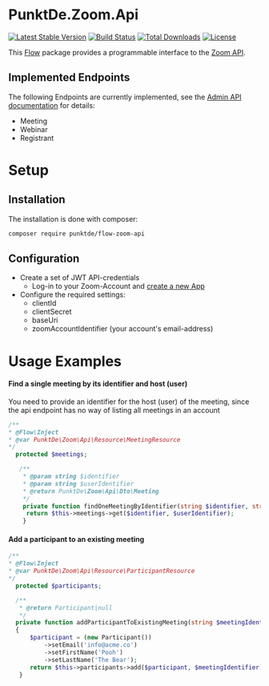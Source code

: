 # PunktDe.Zoom.Api

[![Latest Stable Version](https://poser.pugx.org/punktDe/flow-zoom-api/v/stable)](https://packagist.org/packages/punktDe/flow-zoom-api) [![Build Status](https://travis-ci.org/punktDe/flow-zoom-api.svg?branch=master)](https://travis-ci.org/punktDe/flow-zoom-api) [![Total Downloads](https://poser.pugx.org/punktDe/flow-zoom-api/downloads)](https://packagist.org/packages/punktDe/flow-zoom-api) [![License](https://poser.pugx.org/punktDe/flow-zoom-api/license)](https://packagist.org/packages/punktDe/flow-zoom-api)

This [Flow](https://flow.neos.io) package provides a programmable interface to the [Zoom API](https://marketplace.zoom.us/docs/api-reference/zoom-api/).

## Implemented Endpoints
The following Endpoints are currently implemented, see the [Admin API documentation](https://marketplace.zoom.us/docs/api-reference/zoom-api/) for details:

* Meeting
* Webinar
* Registrant

# Setup

## Installation

The installation is done with composer:

```bash
composer require punktde/flow-zoom-api
```

## Configuration

* Create a set of JWT API-credentials
    * Log-in to your Zoom-Account and [create a new App](https://marketplace.zoom.us/develop/create)   
* Configure the required settings:
    * clientId
    * clientSecret
    * baseUri
    * zoomAccountIdentifier (your account's email-address) 

# Usage Examples

#### Find a single meeting by its identifier and host (user)
You need to provide an identifier for the host (user) of the meeting, since the api endpoint has no way of listing all meetings in an account

```php
/**
* @Flow\Inject
* @var PunktDe\Zoom\Api\Resource\MeetingResource
*/
  protected $meetings;

   /**
    * @param string $identifier
    * @param string $userIdentifier
    * @return PunktDe\Zoom\Api\Dto\Meeting
    */
    private function findOneMeetingByIdentifier(string $identifier, string $userIdentifier): PunktDe\Zoom\Api\Dto\Product {
     return $this->meetings->get($identifier, $userIdentifier);
    }

 ```  

#### Add a participant to an existing meeting

```php
/**
* @Flow\Inject
* @var PunktDe\Zoom\Api\Resource\ParticipantResource
*/
  protected $participants;

  /**
   * @return Participant|null
   */
  private function addParticipantToExistingMeeting(string $meetingIdentifier): ?PunktDe\Zoom\Api\Dto\Participant
  {
      $participant = (new Participant())
          ->setEmail('info@acme.co')
          ->setFirstName('Pooh')
          ->setLastName('The Bear');
      return $this->participants->add($participant, $meetingIdentifier);
   }
```
